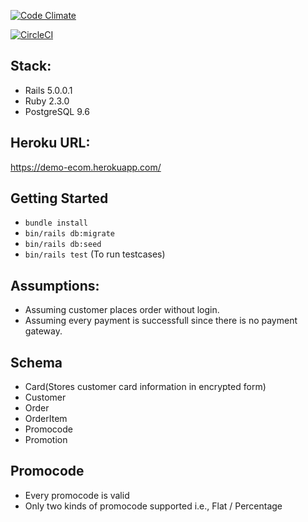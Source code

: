 [![Code
Climate](https://codeclimate.com/github/sivagollapalli/checkout/badges/gpa.svg)](https://codeclimate.com/github/sivagollapalli/checkout)

[![CircleCI](https://circleci.com/gh/sivagollapalli/checkout.svg?style=svg)](https://circleci.com/gh/sivagollapalli/checkout)

## Stack:

* Rails 5.0.0.1
* Ruby 2.3.0
* PostgreSQL 9.6

## Heroku URL:
  https://demo-ecom.herokuapp.com/

## Getting Started
* `bundle install`
* `bin/rails db:migrate`
* `bin/rails db:seed`
* `bin/rails test` (To run testcases)

## Assumptions:
* Assuming customer places order without login.
* Assuming every payment is successfull since there is no payment gateway.

## Schema
* Card(Stores customer card information in encrypted form)
* Customer
* Order
* OrderItem
* Promocode
* Promotion

## Promocode

* Every promocode is valid 
* Only two kinds of promocode supported i.e., Flat / Percentage 
